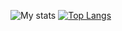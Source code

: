 ![My stats](https://github-readme-stats.vercel.app/api?username=kudlav&show_icons=true&hide_border=true&include_all_commits=true&count_private=true&hide_title=true)
[![Top Langs](https://github-readme-stats.vercel.app/api/top-langs/?username=kudlav&layout=compact&hide_border=true)](https://github.com/anuraghazra/github-readme-stats)

